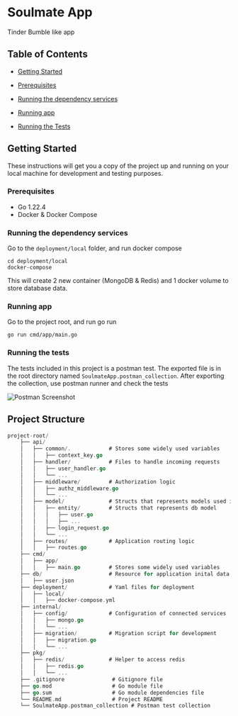 
# Soulmate App

  

Tinder Bumble like app

  

## Table of Contents

  

- [Getting Started](#getting-started)

- [Prerequisites](#prerequisites)

- [Running the dependency services](#running-the-dependency-services)

- [Running app](#running-app)

- [Running the Tests](#running-the-tests)

  

## Getting Started

These instructions will get you a copy of the project up and running on your local machine for development and testing purposes.  

### Prerequisites

 - Go 1.22.4
 - Docker & Docker Compose

### Running the dependency services

Go to the `deployment/local` folder, and run docker compose

    cd deployment/local
    docker-compose

This will create 2 new container (MongoDB & Redis) and 1 docker volume to store database data.

### Running app

Go to the project root, and run go run

    go run cmd/app/main.go

### Running the tests
The tests included in this project is a postman test. The exported file is in the root directory named `SoulmateApp.postman_collection`.
After exporting the collection, use postman runner and check the tests

![Postman Screenshot](https://i.ibb.co.com/7xhRTG4/SCR-20240610-hany.png)

## Project Structure
```go
project-root/
    ├── api/
    │   ├── common/.            # Stores some widely used variables
    │   │   ├── context_key.go  
    │   ├── handler/			# Files to handle incoming requests
    │   │   ├── user_handler.go 
    │   │   └── ...                
    │   ├── middleware/			# Authorization logic
    │   │   ├── authz_middleware.go  
    │   │   └── ...             
    │   ├── model/				# Structs that represents models used in application
    │   │   ├── entity/			# Structs that represents db model
    │   │   │	├── user.go  
    │   │   │	├── ...  
    │   │   ├── login_request.go  
    │   │   └── ...             
    │   ├── routes/				# Application routing logic
    │   │   ├── routes.go  
    ├── cmd/
    │   ├── app/
    │   │   ├── main.go  		# Stores some widely used variables
    ├── db/						# Resource for application inital data
    │   ├── user.json
    ├── deployment/				# Yaml files for deployment
    │   ├── local/				
    │   │   ├── docker-compose.yml  	
    ├── internal/
    │   ├── config/				# Configuration of connected services
    │   │   ├── mongo.go  
    │   │   └── ...             
    │   ├── migration/			# Migration script for development
    │   │   ├── migration.go  	
    │   │   └── ...             
    ├── pkg/
    │   ├── redis/				# Helper to access redis		
    │   │   ├── redis.go  
    │   │   └── ...             
    ├── .gitignore               # Gitignore file
    ├── go.mod                   # Go module file
    ├── go.sum                   # Go module dependencies file
    └── README.md                # Project README
    └── SoulmateApp.postman_collection # Postman test collection
```